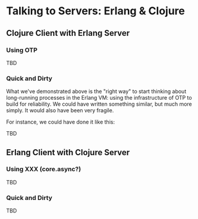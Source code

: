 # Talking to Servers: Erlang & Clojure

## Clojure Client with Erlang Server

### Using OTP

TBD

### Quick and Dirty

What we've demonstrated above is the "right way" to start thinking about long-running processes in the Erlang VM: using the infrastructure of OTP to build for reliability. We could have written something similar, but much more simply. It would also have been very fragile.

For instance, we could have done it like this:

TBD

## Erlang Client with Clojure Server

### Using XXX (core.async?)

TBD

### Quick and Dirty

TBD
